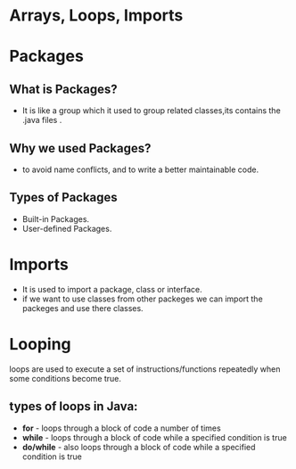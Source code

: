 # Arrays, Loops, Imports #

# Packages #

## What is Packages? ##
- It is like a group which it used to group related classes,its contains the .java files .

## Why we used Packages? ##
- to avoid name conflicts, and to write a better maintainable code.

## Types of Packages ##
- Built-in Packages.
- User-defined Packages.

# Imports #
- It is used to import a package, class or interface.
- if we want to use classes from other packeges we can import the packeges and use there classes.

# Looping #
loops are used to execute a set of instructions/functions repeatedly when some conditions become true.
## types of loops  in Java:
- **for** - loops through a block of code a number of times
- **while** - loops through a block of code while a specified condition is true
- **do/while** - also loops through a block of code while a specified condition is true
